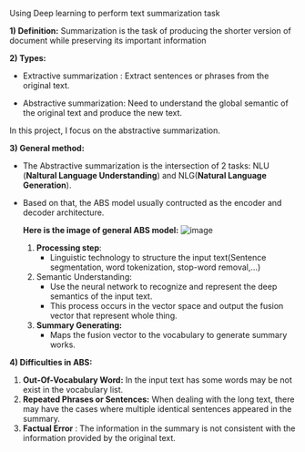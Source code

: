 Using Deep learning to perform text summarization task

**1) Definition:** Summarization is the task of producing the shorter version of document while preserving its important information

**2) Types:**

- Extractive summarization : Extract sentences or phrases from the original text.
    
- Abstractive summarization: Need to understand the global semantic of the original text and produce the new text.

In this project, I focus on the abstractive summarization.

**3) General method:**

- The Abstractive summarization is the intersection of 2 tasks: NLU (**Naltural Language Understanding**) and 
    NLG(**Natural Language Generation**).
    
- Based on that, the ABS model usually contructed as the encoder and decoder architecture.

  **Here is the image of general ABS model:**
  ![image](https://github.com/VuLamAnh151203/Text-Summarization_NLP_20232/assets/131300862/347a8ed3-ca5d-42d5-9447-52a50222c9ef)

  1) **Processing step**:
     - Linguistic technology to structure the input text(Sentence segmentation, word tokenization, stop-word removal,...)
  2) Semantic Understanding:
     - Use the neural network to recognize and represent the deep semantics of the input text.
     - This process occurs in the vector space and output the fusion vector that represent whole thing.
  3) **Summary Generating:**
     - Maps the fusion vector to the vocabulary to generate summary works.
    
**4) Difficulties in ABS:** 

  1) **Out-Of-Vocabulary Word:** In the input text has some words may be not exist in the vocabulary list.
  2) **Repeated Phrases or Sentences:** When dealing with the long text, there may have the cases where multiple identical sentences appeared in the summary.
  3) **Factual Error** : The information in the summary is not consistent with the information provided by the original text.
